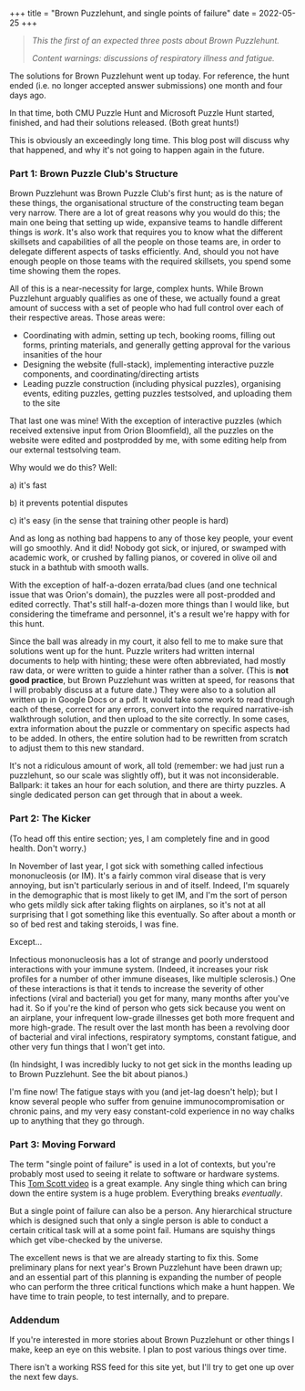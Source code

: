 +++
title = "Brown Puzzlehunt, and single points of failure"
date = 2022-05-25
+++

> *This the first of an expected three posts about Brown Puzzlehunt.*
>
> *Content warnings: discussions of respiratory illness and fatigue.*

The solutions for Brown Puzzlehunt went up today. For reference, the hunt ended (i.e. no longer accepted answer submissions) one month and four days ago. 

In that time, both CMU Puzzle Hunt and Microsoft Puzzle Hunt started, finished, and had their solutions released. (Both great hunts!)

This is obviously an exceedingly long time. This blog post will discuss why that happened, and why it's not going to happen again in the future.

### Part 1: Brown Puzzle Club's Structure

Brown Puzzlehunt was Brown Puzzle Club's first hunt; as is the nature of these things, the organisational structure of the constructing team began very narrow. There are a lot of great reasons why you would do this; the main one being that setting up wide, expansive teams to handle different things is *work*. It's also work that requires you to know what the different skillsets and capabilities of all the people on those teams are, in order to delegate different aspects of tasks efficiently. And, should you not have enough people on those teams with the required skillsets, you spend some time showing them the ropes.

All of this is a near-necessity for large, complex hunts. While Brown Puzzlehunt arguably qualifies as one of these, we actually found a great amount of success with a set of people who had full control over each of their respective areas. Those areas were:

* Coordinating with admin, setting up tech, booking rooms, filling out forms, printing materials, and generally getting approval for the various insanities of the hour
* Designing the website (full-stack), implementing interactive puzzle components, and coordinating/directing artists
* Leading puzzle construction (including physical puzzles), organising events, editing puzzles, getting puzzles testsolved, and uploading them to the site

That last one was mine! With the exception of interactive puzzles (which received extensive input from Orion Bloomfield), all the puzzles on the website were edited and postprodded by me, with some editing help from our external testsolving team. 

Why would we do this? Well:

a) it's fast

b) it prevents potential disputes

c) it's easy (in the sense that training other people is hard)

And as long as nothing bad happens to any of those key people, your event will go smoothly. And it did! Nobody got sick, or injured, or swamped with academic work, or crushed by falling pianos, or covered in olive oil and stuck in a bathtub with smooth walls. 

With the exception of half-a-dozen errata/bad clues (and one technical issue that was Orion's domain), the puzzles were all post-prodded and edited correctly. That's still half-a-dozen more things than I would like, but considering the timeframe and personnel, it's a result we're happy with for this hunt.

Since the ball was already in my court, it also fell to me to make sure that solutions went up for the hunt. Puzzle writers had written internal documents to help with hinting; these were often abbreviated, had mostly raw data, or were written to guide a hinter rather than a solver. (This is **not good practice**, but Brown Puzzlehunt was written at speed, for reasons that I will probably discuss at a future date.) They were also to a solution all written up in Google Docs or a pdf. It would take some work to read through each of these, correct for any errors, convert into the required narrative-ish walkthrough solution, and then upload to the site correctly. In some cases, extra information about the puzzle or commentary on specific aspects had to be added. In others, the entire solution had to be rewritten from scratch to adjust them to this new standard.

It's not a ridiculous amount of work, all told (remember: we had just run a puzzlehunt, so our scale was slightly off), but it was not inconsiderable. Ballpark: it takes an hour for each solution, and there are thirty puzzles. A single dedicated person can get through that in about a week.

### Part 2: The Kicker

(To head off this entire section; yes, I am completely fine and in good health. Don't worry.)

In November of last year, I got sick with something called infectious mononucleosis (or IM). It's a fairly common viral disease that is very annoying, but isn't particularly serious in and of itself. Indeed, I'm squarely in the demographic that is most likely to get IM, and I'm the sort of person who gets mildly sick after taking flights on airplanes, so it's not at all surprising that I got something like this eventually. So after about a month or so of bed rest and taking steroids, I was fine.

Except...

Infectious mononucleosis has a lot of strange and poorly understood interactions with your immune system. (Indeed, it increases your risk profiles for a number of other immune diseases, like multiple sclerosis.) One of these interactions is that it tends to increase the severity of other infections (viral and bacterial) you get for many, many months after you've had it. So if you're the kind of person who gets sick because you went on an airplane, your infrequent low-grade illnesses get both more frequent and more high-grade. The result over the last month has been a revolving door of bacterial and viral infections, respiratory symptoms, constant fatigue, and other very fun things that I won't get into.

(In hindsight, I was incredibly lucky to not get sick in the months leading up to Brown Puzzlehunt. See the bit about pianos.)

I'm fine now! The fatigue stays with you (and jet-lag doesn't help); but I know several people who suffer from genuine immunocompromisation or chronic pains, and my very easy constant-cold experience in no way chalks up to anything that they go through.

### Part 3: Moving Forward

The term "single point of failure" is used in a lot of contexts, but you're probably most used to seeing it relate to software or hardware systems. This [Tom Scott video](https://www.youtube.com/watch?v=y4GB_NDU43Q) is a great example. Any single thing which can bring down the entire system is a huge problem. Everything breaks *eventually*.

But a single point of failure can also be a person. Any hierarchical structure which is designed such that only a single person is able to conduct a certain critical task will at a some point fail. Humans are squishy things which get vibe-checked by the universe.

The excellent news is that we are already starting to fix this. Some preliminary plans for next year's Brown Puzzlehunt have been drawn up; and an essential part of this planning is expanding the number of people who can perform the three critical functions which make a hunt happen. We have time to train people, to test internally, and to prepare.

### Addendum

If you're interested in more stories about Brown Puzzlehunt or other things I make, keep an eye on this website. I plan to post various things over time.

There isn't a working RSS feed for this site yet, but I'll try to get one up over the next few days.